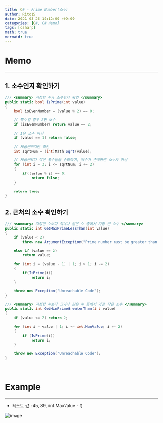 ```yaml
---
title: C# - Prime Number(소수)
author: Rito15
date: 2021-03-26 18:12:00 +09:00
categories: [C#, C# Memo]
tags: [csharp]
math: true
mermaid: true
---
```


# Memo
---

## 1. 소수인지 확인하기

```cs
/// <summary> 지정한 수가 소수인지 확인 </summary>
public static bool IsPrime(int value)
{
    bool isEvenNumber = (value % 2) == 0;

    // 짝수일 경우 2만 소수
    if (isEvenNumber) return value == 2;

    // 1은 소수 아님
    if (value == 1) return false;

    // 제곱근까지만 확인
    int sqrtNum = (int)Math.Sqrt(value);

    // 제곱근보다 작은 홀수들을 순회하여, 약수가 존재하면 소수가 아님
    for (int i = 3; i <= sqrtNum; i += 2)
    {
        if((value % i) == 0)
            return false;
    }

    return true;
}
```

## 2. 근처의 소수 확인하기

```cs
/// <summary> 지정한 수보다 작거나 같은 수 중에서 가장 큰 소수 </summary>
public static int GetMaxPrimeLessThan(int value)
{
    if (value < 2)
        throw new ArgumentException("Prime number must be greater than 1");

    else if (value == 2)
        return value;

    for (int i = (value - 1) | 1; i > 1; i -= 2)
    {
        if(IsPrime(i))
            return i;
    }

    throw new Exception("Unreachable Code");
}

/// <summary> 지정한 수보다 크거나 같은 수 중에서 가장 작은 소수 </summary>
public static int GetMinPrimeGreaterThan(int value)
{
    if (value <= 2) return 2;

    for (int i = value | 1; i <= int.MaxValue; i += 2)
    {
        if (IsPrime(i))
            return i;
    }

    throw new Exception("Unreachable Code");
}
```

<br>

# Example
---

- 테스트 값 : 45, 89, (int.MaxValue - 1)

![image](https://user-images.githubusercontent.com/42164422/112610668-4cb70700-8e60-11eb-8502-ac6300917077.png)